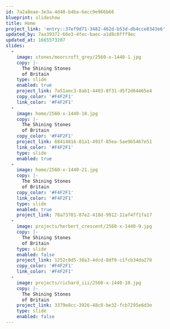 ```yaml
---
id: 7a2a8eae-3e3a-4d48-b4ba-6ecc9e966b66
blueprint: slideshow
title: Home
project_link: 'entry::37ef9d71-3482-462d-b53d-db4cce8343e6'
updated_by: 7aa39372-66e3-4fec-baec-a1d8c0fff9ec
updated_at: 1665573207
slides:
  -
    image: stones/moorcroft_grey/2560-x-1440-1.jpg
    copy: |-
      The Shining Stones
      of Britain
    type: slide
    enabled: true
    project_link: 7a51aec3-8ab1-4403-8f31-d5f2d64465e4
    copy_color: '#F4F2F1'
    link_color: '#F4F2F1'
  -
    image: home/2560-x-1440-10.jpg
    copy: |-
      The Shining Stones
      of Britain
    copy_color: '#F4F2F1'
    project_link: 68414816-01a1-491f-85ea-5ae9b5467e51
    link_color: '#F4F2F1'
    type: slide
    enabled: true
  -
    image: home/2560-x-1440-21.jpg
    copy: |-
      The Shining Stones
      of Britain
    copy_color: '#F4F2F1'
    link_color: '#F4F2F1'
    type: slide
    enabled: true
    project_link: 78a73701-07e2-418d-9912-11af4ff1fa17
  -
    image: projects/herbert_crescent/2560-x-1440-9.jpg
    copy: |-
      The Shining Stones
      of Britain
    type: slide
    enabled: false
    project_link: 1252c8d5-38a3-4dcd-8df9-c1fcb34da278
    copy_color: '#F4F2F1'
    link_color: '#F4F2F1'
  -
    image: projects/richard_iii/2560-x-1440-10.jpg
    copy: |-
      The Shining Stones
      of Britain
    project_link: 3379e8cc-3926-48c8-be32-fcb7295e6d3e
    type: slide
    enabled: false
---
```

